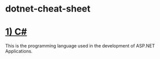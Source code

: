 # dotnet-cheat-sheet


<h1>
<a href="1_cs/README.md">1) C#</a>
</h1>

This is the programming language used in the development of 
ASP.NET Applications.




